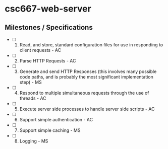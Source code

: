 # csc667-web-server

## Milestones / Specifications

- [ ] 1. Read, and store, standard configuration files for use in responding to client requests - AC
- [ ] 2. Parse HTTP Requests - AC
- [ ] 3. Generate and send HTTP Responses (this involves many possible code paths, and is probably the most significant implementation step) - MS
- [ ] 4. Respond to multiple simultaneous requests through the use of threads - AC
- [ ] 5. Execute server side processes to handle server side scripts - AC
- [ ] 6. Support simple authentication - AC
- [ ] 7. Support simple caching - MS
- [ ] 8. Logging - MS

